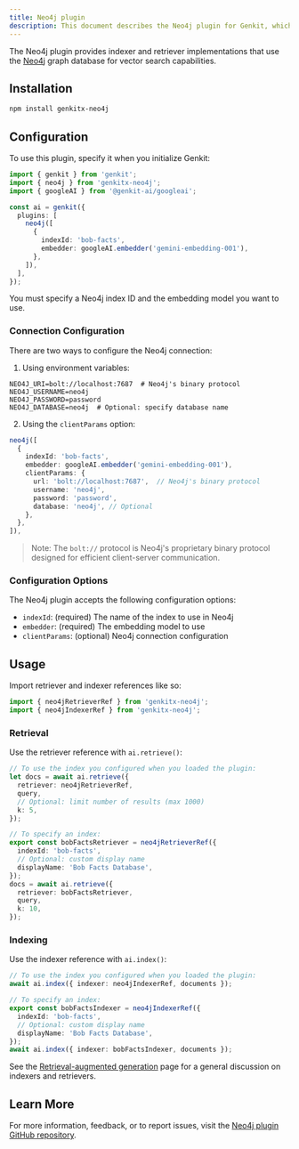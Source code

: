 ```yaml
---
title: Neo4j plugin
description: This document describes the Neo4j plugin for Genkit, which provides indexer and retriever implementations that use the Neo4j graph database for vector search capabilities.
---
```


The Neo4j plugin provides indexer and retriever implementations that use the
[Neo4j](https://neo4j.com/) graph database for vector search capabilities.

## Installation

```bash
npm install genkitx-neo4j
```

## Configuration

To use this plugin, specify it when you initialize Genkit:

```ts
import { genkit } from 'genkit';
import { neo4j } from 'genkitx-neo4j';
import { googleAI } from '@genkit-ai/googleai';

const ai = genkit({
  plugins: [
    neo4j([
      {
        indexId: 'bob-facts',
        embedder: googleAI.embedder('gemini-embedding-001'),
      },
    ]),
  ],
});
```

You must specify a Neo4j index ID and the embedding model you want to use.

### Connection Configuration

There are two ways to configure the Neo4j connection:

1. Using environment variables:

```
NEO4J_URI=bolt://localhost:7687  # Neo4j's binary protocol
NEO4J_USERNAME=neo4j
NEO4J_PASSWORD=password
NEO4J_DATABASE=neo4j  # Optional: specify database name
```

2. Using the `clientParams` option:

```ts
neo4j([
  {
    indexId: 'bob-facts',
    embedder: googleAI.embedder('gemini-embedding-001'),
    clientParams: {
      url: 'bolt://localhost:7687',  // Neo4j's binary protocol
      username: 'neo4j',
      password: 'password',
      database: 'neo4j', // Optional
    },
  },
]),
```

> Note: The `bolt://` protocol is Neo4j's proprietary binary protocol designed for efficient client-server communication.

### Configuration Options

The Neo4j plugin accepts the following configuration options:

- `indexId`: (required) The name of the index to use in Neo4j
- `embedder`: (required) The embedding model to use
- `clientParams`: (optional) Neo4j connection configuration

## Usage

Import retriever and indexer references like so:

```ts
import { neo4jRetrieverRef } from 'genkitx-neo4j';
import { neo4jIndexerRef } from 'genkitx-neo4j';
```

### Retrieval

Use the retriever reference with `ai.retrieve()`:

```ts
// To use the index you configured when you loaded the plugin:
let docs = await ai.retrieve({
  retriever: neo4jRetrieverRef,
  query,
  // Optional: limit number of results (max 1000)
  k: 5,
});

// To specify an index:
export const bobFactsRetriever = neo4jRetrieverRef({
  indexId: 'bob-facts',
  // Optional: custom display name
  displayName: 'Bob Facts Database',
});
docs = await ai.retrieve({
  retriever: bobFactsRetriever,
  query,
  k: 10,
});
```

### Indexing

Use the indexer reference with `ai.index()`:

```ts
// To use the index you configured when you loaded the plugin:
await ai.index({ indexer: neo4jIndexerRef, documents });

// To specify an index:
export const bobFactsIndexer = neo4jIndexerRef({
  indexId: 'bob-facts',
  // Optional: custom display name
  displayName: 'Bob Facts Database',
});
await ai.index({ indexer: bobFactsIndexer, documents });
```

See the [Retrieval-augmented generation](/js/rag) page for a general
discussion on indexers and retrievers.

## Learn More

For more information, feedback, or to report issues, visit the [Neo4j plugin GitHub repository](https://github.com/neo4j-partners/genkitx-neo4j/blob/main/README.md).
